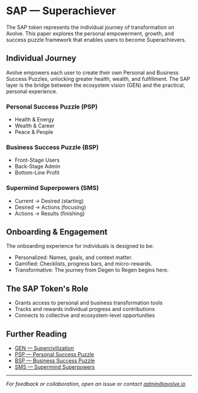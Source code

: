 # SAP — Superachiever

The SAP token represents the individual journey of transformation on Avolve. This paper explores the personal empowerment, growth, and success puzzle framework that enables users to become Superachievers.

## Individual Journey

Avolve empowers each user to create their own Personal and Business Success Puzzles, unlocking greater health, wealth, and fulfillment. The SAP layer is the bridge between the ecosystem vision (GEN) and the practical, personal experience.

### Personal Success Puzzle (PSP)

- Health & Energy
- Wealth & Career
- Peace & People

### Business Success Puzzle (BSP)

- Front-Stage Users
- Back-Stage Admin
- Bottom-Line Profit

### Supermind Superpowers (SMS)

- Current → Desired (starting)
- Desired → Actions (focusing)
- Actions → Results (finishing)

## Onboarding & Engagement

The onboarding experience for individuals is designed to be:

- Personalized: Names, goals, and context matter.
- Gamified: Checklists, progress bars, and micro-rewards.
- Transformative: The journey from Degen to Regen begins here.

## The SAP Token's Role

- Grants access to personal and business transformation tools
- Tracks and rewards individual progress and contributions
- Connects to collective and ecosystem-level opportunities

## Further Reading

- [GEN — Supercivilization](gen-supercivilization.md)
- [PSP — Personal Success Puzzle](psp-personal-success.md)
- [BSP — Business Success Puzzle](bsp-business-success.md)
- [SMS — Supermind Superpowers](sms-supermind-superpowers.md)

---

_For feedback or collaboration, open an issue or contact [admin@avolve.io](mailto:admin@avolve.io)_
